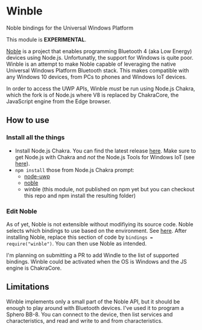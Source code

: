 # Winble

Noble bindings for the Universal Windows Platform

This module is **EXPERIMENTAL**.

[Noble](https://github.com/sandeepmistry/noble) is a project that enables 
programming Bluetooth 4 (aka Low Energy) devices using Node.js. 
Unfortunatly, the support for Windows is quite poor. Winble is an attempt to
make Noble capable of leveraging the native Universal Windows Platform 
Bluetooth stack. This makes compatible with any Windows 10 devices, from
PCs to phones and Windows IoT devices.

In order to access the UWP APIs, Winble *must* be run using Node.js 
Chakra, which the fork is of Node.js where V8 is replaced by ChakraCore,
the JavaScript engine from the Edge browser.

## How to use

### Install all the things

- Install Node.js Chakra. You can find the latest release
[here](https://github.com/ms-iot/ntvsiot/releases). Make sure to get Node.js 
with Chakra and *not* the Node.js Tools for Windows IoT (see 
[here](https://github.com/Microsoft/node-uwp/issues/12#issuecomment-176441369)).
- `npm install` those from Node.js Chakra prompt:
  - [node-uwp](https://www.npmjs.com/package/uwp)
  - [noble](https://www.npmjs.com/package/noble)
  - winble (this module, not published on npm yet but you can checkout this 
  repo and npm install the resulting folder)

### Edit Noble

As of yet, Noble is not extensible without modifiying its source code.
Noble selects which bindings to use based on the environment. See 
[here](https://github.com/sandeepmistry/noble/blob/master/lib/noble.js#L16).
After installing Noble, replace this section of code by 
`bindings = require("winble")`. You can then use Noble as intended.

I'm planning on submitting a PR to add Windle to the list of supported
bindings. Winble could be activated when the OS is Windows and the JS engine is
ChakraCore.

## Limitations

Winble implements only a small part of the Noble API, but it should be enough
to play around with Bluetooth devices. I've used it to program a Sphero BB-8.
You can connect to the device, then list services and characteristics, and read
and write to and from characteristics.
